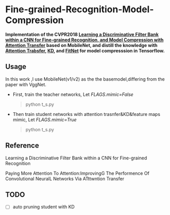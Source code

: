 # Fine-grained-Recognition-Model-Compression



**Implementation of the CVPR2018 [Learning a Discriminative Filter Bank within a CNN for Fine-grained Recognition, and Model Compression with Attention Transfer](https://arxiv.org/abs/1611.09932) based on MobileNet, and distill the knowledge with [Attention Trabsfer]( https://arxiv.org/abs/1612.03928), [KD](https://arxiv.org/pdf/1503.02531.pdf), and [FitNet](https://arxiv.org/pdf/1412.6550.pdf) for model compresssion in Tensorflow.**

## Usage

In this work ,I use MobileNet(v1/v2) as the the basemodel,differing from the paper with VggNet.

* First, train the teacher networks, Let *FLAGS.mimic=False*
  >python t_s.py
  
* Then train student networks with attention trasnfer&KD&feature maps mimic, Let *FLAGS.mimic=True*
  >python t_s.py
 
## Reference

Learning a Discriminative Filter Bank within a CNN for Fine-grained Recognition

Paying More Attention To Attention:ImprovingG The Performence Of Convolutional NeuralL Networks Via ATttwntion Transfer



## TODO

- [ ] auto pruning student with KD
